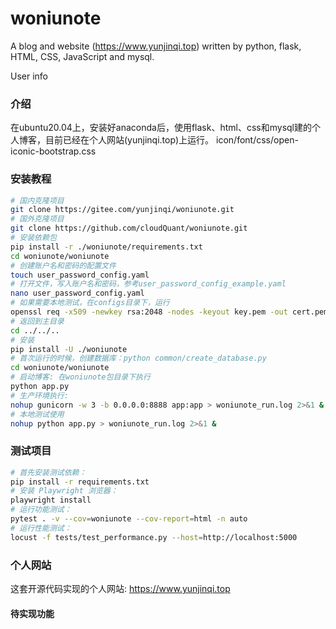 # woniunote
A blog and website (https://www.yunjinqi.top) written by python, flask, HTML, CSS, JavaScript and mysql.

User info
### 介绍
在ubuntu20.04上，安装好anaconda后，使用flask、html、css和mysql建的个人博客，目前已经在个人网站(yunjinqi.top)上运行。
icon/font/css/open-iconic-bootstrap.css
### 安装教程
```bash
# 国内克隆项目
git clone https://gitee.com/yunjinqi/woniunote.git
# 国外克隆项目
git clone https://github.com/cloudQuant/woniunote.git
# 安装依赖包
pip install -r ./woniunote/requirements.txt
cd woniunote/woniunote
# 创建账户名和密码的配置文件
touch user_password_config.yaml
# 打开文件，写入账户名和密码，参考user_password_config_example.yaml
nano user_password_config.yaml
# 如果需要本地测试，在configs目录下，运行
openssl req -x509 -newkey rsa:2048 -nodes -keyout key.pem -out cert.pem -days 365
# 返回到主目录
cd ../../..
# 安装
pip install -U ./woniunote
# 首次运行的时候，创建数据库：python common/create_database.py
cd woniunote/woniunote
# 启动博客: 在woniunote包目录下执行
python app.py
# 生产环境执行: 
nohup gunicorn -w 3 -b 0.0.0.0:8888 app:app > woniunote_run.log 2>&1 &
# 本地测试使用
nohup python app.py > woniunote_run.log 2>&1 &
```


### 测试项目
```bash
# 首先安装测试依赖：
pip install -r requirements.txt
# 安装 Playwright 浏览器：
playwright install
# 运行功能测试：
pytest . -v --cov=woniunote --cov-report=html -n auto
# 运行性能测试：
locust -f tests/test_performance.py --host=http://localhost:5000
```




### 个人网站

这套开源代码实现的个人网站: https://www.yunjinqi.top


#### 待实现功能



